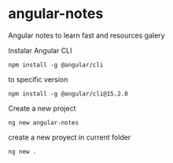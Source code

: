# angular-notes
Angular notes to learn fast and resources galery 

Instalar Angular CLI
```
npm install -g @angular/cli
```
to specific version
```
npm install -g @angular/cli@15.2.0
```

Create a new project
```
ng new angular-notes 
```

create a new proyect in current folder
```
ng new . 
```